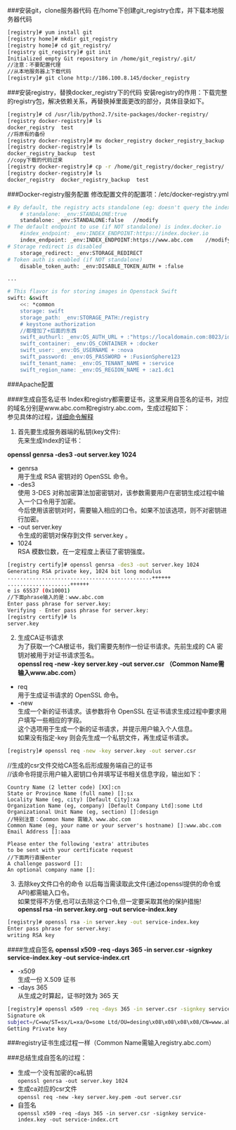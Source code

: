 
###安装git，clone服务器代码
在/home下创建git_registry仓库，并下载本地服务器代码
```sh
[registry]# yum install git
[registry home]# mkdir git_registry
[registry home]# cd git_registry/
[registry git_registry]# git init
Initialized empty Git repository in /home/git_registry/.git/
//注意：不要配置代理
//从本地服务器上下载代码
[registry]# git clone http://186.100.8.145/docker_registry
```

###安装registry，替换docker_registry下的代码
安装registry的作用：下载完整的registry包，解决依赖关系，再替换掉里面更改的部分，具体目录如下。
```sh
[registry]# cd /usr/lib/python2.7/site-packages/docker-registry/
[registry docker-registry]# ls
docker_registry  test
//将原有的备份
[registry docker-registry]# mv docker_registry docker_registry_backup
[registry docker-registry]# ls
docker_registry_backup  test
//copy下载的代码过来
[registry docker-registry]# cp -r /home/git_registry/docker_registry/ .
[registry docker-registry]# ls
docker_registry  docker_registry_backup  test
```

###Docker-registry服务配置
修改配置文件的配置项：/etc/docker-registry.yml

```sh
# By default, the registry acts standalone (eg: doesn't query the index)
    # standalone: _env:STANDALONE:true
    standalone: _env:STANDALONE:false   //modify
# The default endpoint to use (if NOT standalone) is index.docker.io
    #index_endpoint: _env:INDEX_ENDPOINT:https://index.docker.io
    index_endpoint: _env:INDEX_ENDPOINT:https://www.abc.com    //modify
# Storage redirect is disabled
    storage_redirect: _env:STORAGE_REDIRECT
# Token auth is enabled (if NOT standalone)
    disable_token_auth: _env:DISABLE_TOKEN_AUTH + :false

...

# This flavor is for storing images in Openstack Swift
swift: &swift
    <<: *common
    storage: swift
    storage_path: _env:STORAGE_PATH:/registry
    # keystone authorization
    //都增加了+后面的东西
    swift_authurl: _env:OS_AUTH_URL + :"https://localdomain.com:8023/identity/v2.0"
    swift_container: _env:OS_CONTAINER + :docker
    swift_user: _env:OS_USERNAME + :nova
    swift_password: _env:OS_PASSWORD + :FusionSphere123
    swift_tenant_name: _env:OS_TENANT_NAME + :service
    swift_region_name: _env:OS_REGION_NAME + :az1.dc1
```
###Apache配置

####生成自签名证书
Index和registry都需要证书，这里采用自签名的证书，对应的域名分别是www.abc.com和registry.abc.com，生成过程如下：         
参见具体的过程，[详细命令解释](http://rhythm-zju.blog.163.com/blog/static/310042008015115718637/)
1. 首先要生成服务器端的私钥(key文件):        
先来生成Index的证书：       

**openssl genrsa -des3 -out server.key 1024**

* genrsa        
用于生成 RSA 密钥对的 OpenSSL 命令。
* -des3         
使用 3-DES 对称加密算法加密密钥对，该参数需要用户在密钥生成过程中输入一个口令用于加密。      
今后使用该密钥对时，需要输入相应的口令。如果不加该选项，则不对密钥进行加密。
* -out server.key        
令生成的密钥对保存到文件 server.key 。
* 1024       
RSA 模数位数，在一定程度上表征了密钥强度。

```sh
[registry certify]# openssl genrsa -des3 -out server.key 1024
Generating RSA private key, 1024 bit long modulus
..............................................++++++
....................++++++
e is 65537 (0x10001)
//下面phrase输入的是：www.abc.com
Enter pass phrase for server.key:
Verifying - Enter pass phrase for server.key:
[registry certify]# ls
server.key
```

2. 生成CA证书请求     
为了获取一个CA根证书，我们需要先制作一份证书请求。先前生成的 CA 密钥对被用于对证书请求签名。     
**openssl req -new -key server.key -out server.csr  （Common Name需输入www.abc.com）**     
* req      
用于生成证书请求的 OpenSSL 命令。
* -new       
生成一个新的证书请求。该参数将令 OpenSSL 在证书请求生成过程中要求用户填写一些相应的字段。      
这个选项用于生成一个新的证书请求，并提示用户输入个人信息。       
如果没有指定-key 则会先生成一个私钥文件，再生成证书请求。       

```sh
[registry]# openssl req -new -key server.key -out server.csr    
```
//生成的csr文件交给CA签名后形成服务端自己的证书            
//该命令将提示用户输入密钥口令并填写证书相关信息字段，输出如下：
```
Country Name (2 letter code) [XX]:cn
State or Province Name (full name) []:sx
Locality Name (eg, city) [Default City]:xa
Organization Name (eg, company) [Default Company Ltd]:some Ltd
Organizational Unit Name (eg, section) []:design
//特别注意：Common Name 需输入 www.abc.com
Common Name (eg, your name or your server's hostname) []:www.abc.com
Email Address []:aaa

Please enter the following 'extra' attributes
to be sent with your certificate request
//下面两行直接enter
A challenge password []:
An optional company name []:
```

3. 去除key文件口令的命令
以后每当需读取此文件(通过openssl提供的命令或API)都需输入口令。        
如果觉得不方便,也可以去除这个口令,但一定要采取其他的保护措施!          
**openssl rsa -in server.key.org -out service-index.key**
```sh
[registry]# openssl rsa -in server.key -out service-index.key
Enter pass phrase for server.key:
writing RSA key
```
####生成自签名
**openssl x509 -req -days 365 -in server.csr -signkey service-index.key -out service-index.crt**
* -x509      
生成一份 X.509 证书          
* -days 365            
从生成之时算起，证书时效为 365 天     

```sh
[registry]# openssl x509 -req -days 365 -in server.csr -signkey service-index.key -out service-index.crt
Signature ok
subject=/C=ww/ST=sx/L=xa/O=some Ltd/OU=desing\x08\x08\x08\x08/CN=www.abc.com/emailAddress=aaa
Getting Private key
```
###registry证书生成过程一样（Common Name需输入registry.abc.com）

###总结生成自签名的过程：
* 生成一个没有加密的ca私钥       
`openssl genrsa -out server.key 1024`
* 生成ca对应的csr文件          
`openssl req -new -key server.key.pem -out server.csr`
* 自签名         
`openssl x509 -req -days 365 -in server.csr -signkey service-index.key -out service-index.crt`

